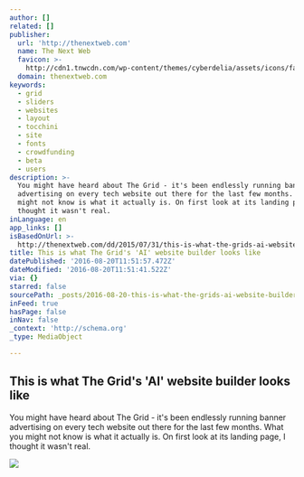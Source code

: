 ```yaml
---
author: []
related: []
publisher:
  url: 'http://thenextweb.com'
  name: The Next Web
  favicon: >-
    http://cdn1.tnwcdn.com/wp-content/themes/cyberdelia/assets/icons/favicon-16x16.png?v=1470647965
  domain: thenextweb.com
keywords:
  - grid
  - sliders
  - websites
  - layout
  - tocchini
  - site
  - fonts
  - crowdfunding
  - beta
  - users
description: >-
  You might have heard about The Grid - it's been endlessly running banner
  advertising on every tech website out there for the last few months. What you
  might not know is what it actually is. On first look at its landing page, I
  thought it wasn't real.
inLanguage: en
app_links: []
isBasedOnUrl: >-
  http://thenextweb.com/dd/2015/07/31/this-is-what-the-grids-ai-website-builder-looks-like/
title: This is what The Grid's 'AI' website builder looks like
datePublished: '2016-08-20T11:51:57.472Z'
dateModified: '2016-08-20T11:51:41.522Z'
via: {}
starred: false
sourcePath: _posts/2016-08-20-this-is-what-the-grids-ai-website-builder-looks-like.md
inFeed: true
hasPage: false
inNav: false
_context: 'http://schema.org'
_type: MediaObject

---
```

<article style=""><h1>This is what The Grid's 'AI' website builder looks like</h1><p>You might have heard about The Grid - it's been endlessly running banner advertising on every tech website out there for the last few months. What you might not know is what it actually is. On first look at its landing page, I thought it wasn't real.</p><img src="http://cdn1.tnwcdn.com/wp-content/blogs.dir/1/files/2015/07/keychain.jpg" /></article>